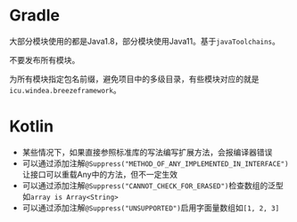 # Gradle

大部分模块使用的都是Java1.8，部分模块使用Java11。基于`javaToolchains`。

不要发布所有模块。

为所有模块指定包名前缀，避免项目中的多级目录，有些模块对应的就是`icu.windea.breezeframework`。

# Kotlin

* 某些情况下，如果直接参照标准库的写法编写扩展方法，会报编译器错误
* 可以通过添加注解`@Suppress("METHOD_OF_ANY_IMPLEMENTED_IN_INTERFACE")`让接口可以重载Any中的方法，但不一定生效
* 可以通过添加注解`@Suppress("CANNOT_CHECK_FOR_ERASED")`检查数组的泛型如`array is Array<String>`
* 可以通过添加注解`@Suppress("UNSUPPORTED")`启用字面量数组如`[1, 2, 3]`
